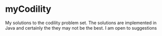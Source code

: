 # myCodility
My solutions to the codility problem set. The solutions are implemented in Java and certainly the they may not be the best. I am open to suggestions

